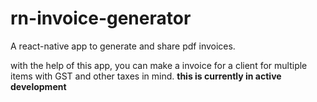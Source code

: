 # rn-invoice-generator
A react-native app to generate and share pdf invoices.

with the help of this app, you can make a invoice for a client for multiple items with GST and other taxes in mind.
<strong>this is currently in active development</strong>
